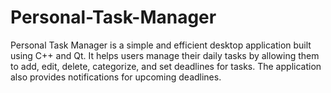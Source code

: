 # Personal-Task-Manager
Personal Task Manager is a simple and efficient desktop application built using C++ and Qt. It helps users manage their daily tasks by allowing them to add, edit, delete, categorize, and set deadlines for tasks. The application also provides notifications for upcoming deadlines.
